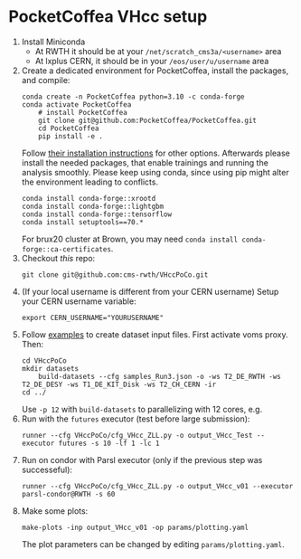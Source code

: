 # PocketCoffea VHcc setup

1. Install Miniconda
   * At RWTH it should be at your `/net/scratch_cms3a/<username>` area
   * At lxplus CERN, it should be in your `/eos/user/u/username` area
2. Create a dedicated environment for PocketCoffea, install the packages, and compile:
    ```
	conda create -n PocketCoffea python=3.10 -c conda-forge
	conda activate PocketCoffea
        # install PocketCoffea
        git clone git@github.com:PocketCoffea/PocketCoffea.git
        cd PocketCoffea
        pip install -e .
    ```
	Follow [their installation instructions](https://pocketcoffea.readthedocs.io/en/latest/installation.html) for other options.
        Afterwards please install the needed packages, that enable trainings and running the analysis smoothly. Please keep using conda, since using pip might 
        alter the environment leading to conflicts.
    ```
	conda install conda-forge::xrootd
	conda install conda-forge::lightgbm
    conda install conda-forge::tensorflow
    conda install setuptools==70.*
    ```
    For brux20 cluster at Brown, you may need `conda install conda-forge::ca-certificates`.
3. Checkout *this* repo:
    ```
	git clone git@github.com:cms-rwth/VHccPoCo.git
    ```
4. (If your local username is different from your CERN username) Setup your CERN username variable:
    ```
    export CERN_USERNAME="YOURUSERNAME"
    ```
5. Follow [examples](https://pocketcoffea.readthedocs.io/en/latest/analysis_example.html) to create dataset input files. First activate voms proxy. Then:
    ```
	cd VHccPoCo
	mkdir datasets
        build-datasets --cfg samples_Run3.json -o -ws T2_DE_RWTH -ws T2_DE_DESY -ws T1_DE_KIT_Disk -ws T2_CH_CERN -ir
	cd ../
    ```
    Use `-p 12` with `build-datasets` to parallelizing with 12 cores, e.g.
6. Run with the `futures` executor (test before large submission):
    ```
    runner --cfg VHccPoCo/cfg_VHcc_ZLL.py -o output_VHcc_Test --executor futures -s 10 -lf 1 -lc 1
    ```
7. Run on condor with Parsl executor (only if the previous step was successeful):
    ```
    runner --cfg VHccPoCo/cfg_VHcc_ZLL.py -o output_VHcc_v01 --executor parsl-condor@RWTH -s 60
    ```
8. Make some plots:
   ```
   make-plots -inp output_VHcc_v01 -op params/plotting.yaml
   ```
   The plot parameters can be changed by editing `params/plotting.yaml`.
